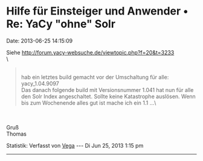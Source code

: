 Hilfe für Einsteiger und Anwender • Re: YaCy \"ohne\" Solr
==========================================================

Date: 2013-06-25 14:15:09

Siehe <http://forum.yacy-websuche.de/viewtopic.php?f=20&t=3233>\
\

> <div>
>
> \
> hab ein letztes build gemacht vor der Umschaltung für alle:
> yacy\_1.04.9097\
> Das danach folgende build mit Versionsnummer 1.041 hat nun für alle
> den Solr Index angeschaltet. Sollte keine Katastrophe auslösen. Wenn
> bis zum Wochenende alles gut ist mache ich ein 1.1 \...\
>
> </div>

\
\
Gruß\
Thomas

Statistik: Verfasst von
[Vega](http://forum.yacy-websuche.de/memberlist.php?mode=viewprofile&u=69)
--- Di Jun 25, 2013 1:15 pm

------------------------------------------------------------------------

